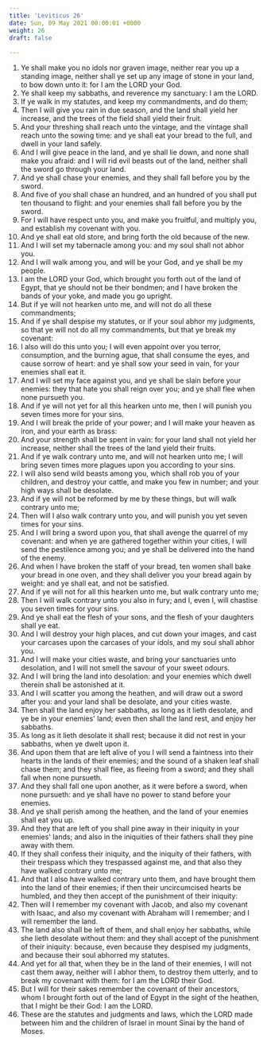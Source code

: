 ```yaml
---
title: 'Leviticus 26'
date: Sun, 09 May 2021 00:00:01 +0000
weight: 26
draft: false
  
---
```


1. Ye shall make you no idols nor graven image, neither rear you up a standing image, neither shall ye set up any image of stone in your land, to bow down unto it: for I am the LORD your God.
2. Ye shall keep my sabbaths, and reverence my sanctuary: I am the LORD.
3. If ye walk in my statutes, and keep my commandments, and do them;
4. Then I will give you rain in due season, and the land shall yield her increase, and the trees of the field shall yield their fruit.
5. And your threshing shall reach unto the vintage, and the vintage shall reach unto the sowing time: and ye shall eat your bread to the full, and dwell in your land safely.
6. And I will give peace in the land, and ye shall lie down, and none shall make you afraid: and I will rid evil beasts out of the land, neither shall the sword go through your land.
7. And ye shall chase your enemies, and they shall fall before you by the sword.
8. And five of you shall chase an hundred, and an hundred of you shall put ten thousand to flight: and your enemies shall fall before you by the sword.
9. For I will have respect unto you, and make you fruitful, and multiply you, and establish my covenant with you.
10. And ye shall eat old store, and bring forth the old because of the new.
11. And I will set my tabernacle among you: and my soul shall not abhor you.
12. And I will walk among you, and will be your God, and ye shall be my people.
13. I am the LORD your God, which brought you forth out of the land of Egypt, that ye should not be their bondmen; and I have broken the bands of your yoke, and made you go upright.
14. But if ye will not hearken unto me, and will not do all these commandments;
15. And if ye shall despise my statutes, or if your soul abhor my judgments, so that ye will not do all my commandments, but that ye break my covenant:
16. I also will do this unto you; I will even appoint over you terror, consumption, and the burning ague, that shall consume the eyes, and cause sorrow of heart: and ye shall sow your seed in vain, for your enemies shall eat it.
17. And I will set my face against you, and ye shall be slain before your enemies: they that hate you shall reign over you; and ye shall flee when none pursueth you.
18. And if ye will not yet for all this hearken unto me, then I will punish you seven times more for your sins.
19. And I will break the pride of your power; and I will make your heaven as iron, and your earth as brass:
20. And your strength shall be spent in vain: for your land shall not yield her increase, neither shall the trees of the land yield their fruits.
21. And if ye walk contrary unto me, and will not hearken unto me; I will bring seven times more plagues upon you according to your sins.
22. I will also send wild beasts among you, which shall rob you of your children, and destroy your cattle, and make you few in number; and your high ways shall be desolate.
23. And if ye will not be reformed by me by these things, but will walk contrary unto me;
24. Then will I also walk contrary unto you, and will punish you yet seven times for your sins.
25. And I will bring a sword upon you, that shall avenge the quarrel of my covenant: and when ye are gathered together within your cities, I will send the pestilence among you; and ye shall be delivered into the hand of the enemy.
26. And when I have broken the staff of your bread, ten women shall bake your bread in one oven, and they shall deliver you your bread again by weight: and ye shall eat, and not be satisfied.
27. And if ye will not for all this hearken unto me, but walk contrary unto me;
28. Then I will walk contrary unto you also in fury; and I, even I, will chastise you seven times for your sins.
29. And ye shall eat the flesh of your sons, and the flesh of your daughters shall ye eat.
30. And I will destroy your high places, and cut down your images, and cast your carcases upon the carcases of your idols, and my soul shall abhor you.
31. And I will make your cities waste, and bring your sanctuaries unto desolation, and I will not smell the savour of your sweet odours.
32. And I will bring the land into desolation: and your enemies which dwell therein shall be astonished at it.
33. And I will scatter you among the heathen, and will draw out a sword after you: and your land shall be desolate, and your cities waste.
34. Then shall the land enjoy her sabbaths, as long as it lieth desolate, and ye be in your enemies' land; even then shall the land rest, and enjoy her sabbaths.
35. As long as it lieth desolate it shall rest; because it did not rest in your sabbaths, when ye dwelt upon it.
36. And upon them that are left alive of you I will send a faintness into their hearts in the lands of their enemies; and the sound of a shaken leaf shall chase them; and they shall flee, as fleeing from a sword; and they shall fall when none pursueth.
37. And they shall fall one upon another, as it were before a sword, when none pursueth: and ye shall have no power to stand before your enemies.
38. And ye shall perish among the heathen, and the land of your enemies shall eat you up.
39. And they that are left of you shall pine away in their iniquity in your enemies' lands; and also in the iniquities of their fathers shall they pine away with them.
40. If they shall confess their iniquity, and the iniquity of their fathers, with their trespass which they trespassed against me, and that also they have walked contrary unto me;
41. And that I also have walked contrary unto them, and have brought them into the land of their enemies; if then their uncircumcised hearts be humbled, and they then accept of the punishment of their iniquity:
42. Then will I remember my covenant with Jacob, and also my covenant with Isaac, and also my covenant with Abraham will I remember; and I will remember the land.
43. The land also shall be left of them, and shall enjoy her sabbaths, while she lieth desolate without them: and they shall accept of the punishment of their iniquity: because, even because they despised my judgments, and because their soul abhorred my statutes.
44. And yet for all that, when they be in the land of their enemies, I will not cast them away, neither will I abhor them, to destroy them utterly, and to break my covenant with them: for I am the LORD their God.
45. But I will for their sakes remember the covenant of their ancestors, whom I brought forth out of the land of Egypt in the sight of the heathen, that I might be their God: I am the LORD.
46. These are the statutes and judgments and laws, which the LORD made between him and the children of Israel in mount Sinai by the hand of Moses.
